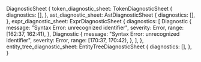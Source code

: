 DiagnosticSheet {
    token_diagnostic_sheet: TokenDiagnosticSheet {
        diagnostics: [],
    },
    ast_diagnostic_sheet: AstDiagnosticSheet {
        diagnostics: [],
    },
    expr_diagnostic_sheet: ExprDiagnosticSheet {
        diagnostics: [
            Diagnostic {
                message: "Syntax Error: unrecognized identifier",
                severity: Error,
                range: [162:37, 162:41),
            },
            Diagnostic {
                message: "Syntax Error: unrecognized identifier",
                severity: Error,
                range: [170:37, 170:42),
            },
        ],
    },
    entity_tree_diagnostic_sheet: EntityTreeDiagnosticSheet {
        diagnostics: [],
    },
}